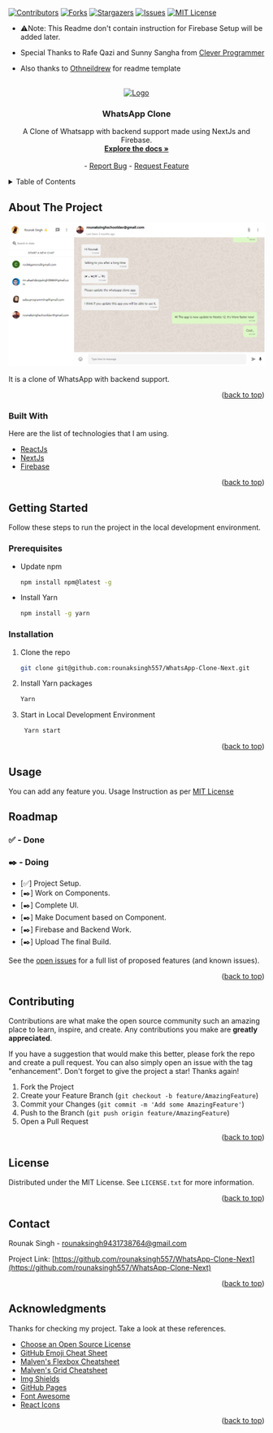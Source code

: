 <div id="top"></div>

<!-- PROJECT SHIELDS -->
<!--
*** I'm using markdown "reference style" links for readability.
*** Reference links are enclosed in brackets [ ] instead of parentheses ( ).
*** See the bottom of this document for the declaration of the reference variables
*** for contributors-url, forks-url, etc. This is an optional, concise syntax you may use.
*** https://www.markdownguide.org/basic-syntax/#reference-style-links
-->

[![Contributors][contributors-shield]][contributors-url]
[![Forks][forks-shield]][forks-url]
[![Stargazers][stars-shield]][stars-url]
[![Issues][issues-shield]][issues-url]
[![MIT License][license-shield]][license-url]

- ⚠️Note: This Readme don't contain instruction for Firebase Setup will be added later.

- Special Thanks to Rafe Qazi and Sunny Sangha from [Clever Programmer](https://cleverprogrammer.com)

- Also thanks to [Othneildrew](https://github.com/othneildrew) for readme template

<!-- PROJECT LOGO -->
<br />
<div align="center">
  <a href="https://github.com/rounaksingh557/WhatsApp-Clone-Next">
    <img src="https://th.bing.com/th/id/OIP.ZsUQ2OMgjKhgnc9VjnWcfgHaHa?pid=ImgDet&rs=1" alt="Logo" width="80" height="80">
  </a>

  <h3 align="center">WhatsApp Clone</h3>

  <p align="center">
    A Clone of Whatsapp with backend support made using NextJs and Firebase.
    <br />
    <a href="https://github.com/rounaksingh557/WhatsApp-Clone-Next#readme"><strong>Explore the docs »</strong></a>
    <br />
    <br />
    -
    <a href="https://github.com/rounaksingh557/WhatsApp-Clone-Next/issues">Report Bug</a>
    -
    <a href="https://github.com/rounaksingh557/WhatsApp-Clone-Next/issues">Request Feature</a>
  </p>
</div>

<!-- TABLE OF CONTENTS -->
<details>
  <summary>Table of Contents</summary>
  <ol>
    <li>
      <a href="#about-the-project">About The Project</a>
      <ul>
        <li><a href="#built-with">Built With</a></li>
      </ul>
    </li>
    <li>
      <a href="#getting-started">Getting Started</a>
      <ul>
        <li><a href="#prerequisites">Prerequisites</a></li>
        <li><a href="#installation">Installation</a></li>
      </ul>
    </li>
    <li><a href="#usage">Usage</a></li>
    <li><a href="#roadmap">Roadmap</a></li>
    <li><a href="#contributing">Contributing</a></li>
    <li><a href="#license">License</a></li>
    <li><a href="#contact">Contact</a></li>
    <li><a href="#acknowledgments">Acknowledgments</a></li>
  </ol>
</details>

<!-- ABOUT THE PROJECT -->

## About The Project

![product-screenshot]

It is a clone of WhatsApp with backend support.

<p align="right">(<a href="#top">back to top</a>)</p>

### Built With

Here are the list of technologies that I am using.

- [ReactJs](https://reactjs.org)
- [NextJs](https://nextjs.org/)
- [Firebase](https://firebase.google.com)

<p align="right">(<a href="#top">back to top</a>)</p>

<!-- GETTING STARTED -->

## Getting Started

Follow these steps to run the project in the local development environment.

### Prerequisites

- Update npm

  ```sh
  npm install npm@latest -g
  ```

- Install Yarn
  ```sh
  npm install -g yarn
  ```

### Installation

1. Clone the repo
   ```sh
   git clone git@github.com:rounaksingh557/WhatsApp-Clone-Next.git
   ```
1. Install Yarn packages
   ```sh
   Yarn
   ```
1. Start in Local Development Environment
   ```sh
    Yarn start
   ```

<p align="right">(<a href="#top">back to top</a>)</p>

<!-- USAGE EXAMPLES -->

## Usage

You can add any feature you. Usage Instruction as per [MIT License](https://github.com/rounaksingh557/WhatsApp-Clone-Next/blob/master/LICENSE.txt)

<!-- ROADMAP -->

## Roadmap

### ✅ - Done

### ✒️ - Doing

- [✅] Project Setup.
- [✒️] Work on Components.
- [✒️] Complete UI.
- [✒️] Make Document based on Component.
- [✒️] Firebase and Backend Work.
- [✒️] Upload The final Build.

See the [open issues](https://github.com/rounaksingh557/WhatsApp-Clone-Next/issues) for a full list of proposed features (and known issues).

<p align="right">(<a href="#top">back to top</a>)</p>

<!-- CONTRIBUTING -->

## Contributing

Contributions are what make the open source community such an amazing place to learn, inspire, and create. Any contributions you make are **greatly appreciated**.

If you have a suggestion that would make this better, please fork the repo and create a pull request. You can also simply open an issue with the tag "enhancement".
Don't forget to give the project a star! Thanks again!

1. Fork the Project
2. Create your Feature Branch (`git checkout -b feature/AmazingFeature`)
3. Commit your Changes (`git commit -m 'Add some AmazingFeature'`)
4. Push to the Branch (`git push origin feature/AmazingFeature`)
5. Open a Pull Request

<p align="right">(<a href="#top">back to top</a>)</p>

<!-- LICENSE -->

## License

Distributed under the MIT License. See `LICENSE.txt` for more information.

<p align="right">(<a href="#top">back to top</a>)</p>

<!-- CONTACT -->

## Contact

Rounak Singh - rounaksingh9431738764@gmail.com

Project Link: [https://github.com/rounaksingh557/WhatsApp-Clone-Next](https://github.com/rounaksingh557/WhatsApp-Clone-Next)

<p align="right">(<a href="#top">back to top</a>)</p>

<!-- ACKNOWLEDGMENTS -->

## Acknowledgments

Thanks for checking my project. Take a look at these references.

- [Choose an Open Source License](https://choosealicense.com)
- [GitHub Emoji Cheat Sheet](https://www.webpagefx.com/tools/emoji-cheat-sheet)
- [Malven's Flexbox Cheatsheet](https://flexbox.malven.co/)
- [Malven's Grid Cheatsheet](https://grid.malven.co/)
- [Img Shields](https://shields.io)
- [GitHub Pages](https://pages.github.com)
- [Font Awesome](https://fontawesome.com)
- [React Icons](https://react-icons.github.io/react-icons/search)

<p align="right">(<a href="#top">back to top</a>)</p>

<!-- MARKDOWN LINKS & IMAGES -->
<!-- https://www.markdownguide.org/basic-syntax/#reference-style-links -->

[contributors-shield]: https://img.shields.io/github/contributors/rounaksingh557/WhatsApp-Clone-Next.svg?style=for-the-badge
[contributors-url]: https://github.com/rounaksingh557/WhatsApp-Clone-Next/graphs/contributors
[forks-shield]: https://img.shields.io/github/forks/rounaksingh557/WhatsApp-Clone-Next.svg?style=for-the-badge
[forks-url]: https://github.com/rounaksingh557/WhatsApp-Clone-Next/network/members
[stars-shield]: https://img.shields.io/github/stars/rounaksingh557/WhatsApp-Clone-Next.svg?style=for-the-badge
[stars-url]: https://github.com/rounaksingh557/WhatsApp-Clone-Next/stargazers
[issues-shield]: https://img.shields.io/github/issues/rounaksingh557/WhatsApp-Clone-Next.svg?style=for-the-badge
[issues-url]: https://github.com/rounaksingh557/WhatsApp-Clone-Next/issues
[license-shield]: https://img.shields.io/github/license/rounaksingh557/WhatsApp-Clone-Next.svg?style=for-the-badge
[license-url]: https://github.com/rounaksingh557/WhatsApp-Clone-Next/blob/master/LICENSE.txt
[product-screenshot]: images/Screenshot.png
